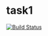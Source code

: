 # task1
[![Build Status](https://travis-ci.org/PliutaMykhailo/task1.svg?branch=brunch-first)](https://travis-ci.org/travis-ci/travis-web)
